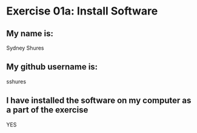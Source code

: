 # Exercise 01a: Install Software

## My name is:
Sydney Shures

## My github username is:
sshures

## I have installed the software on my computer as a part of the exercise
YES
